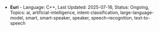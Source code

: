 - **Euri** - Language: C++, Last Updated: 2025-07-16, Status: Ongoing, Topics: ai, artificial-intelligence, intent-classification, large-language-model, smart, smart-speaker, speaker, speech-recognition, text-to-speech
